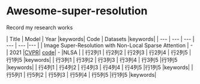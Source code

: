 Awesome-super-resolution
=========
Record my research works

| Title | Model | Year |keywords| Code | Datasets |keywords|
| --- | --- | --- | --- | --- |--- |
| Image Super-Resolution with Non-Local Sparse Attention | - | 2021 |<a href="https://openaccess.thecvf.com/content/CVPR2021/papers/Mei_Image_Super-Resolution_With_Non-Local_Sparse_Attention_CVPR_2021_paper.pdf">CVPR</a>|  <a href="https://github.com/HarukiYqM/Non-Local-Sparse-Attention">code</a>| - |NLSA |
| 行2列1 | 行2列2 | 行2列3 | 行2列4 | 行2列5 |行1列5 |keywords|
| 行3列1 | 行3列2 | 行3列3 | 行3列4 | 行3列5 |行1列5 |keywords|
| 行4列1 | 行4列2 | 行4列3 | 行4列4 | 行4列5 |行1列5 |keywords|
| 行5列1 | 行5列2 | 行5列3 | 行5列4 | 行5列5 |行1列5 |keywords|
